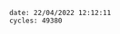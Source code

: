 

                date: 22/04/2022 12:12:11
                cycles: 49380

                         